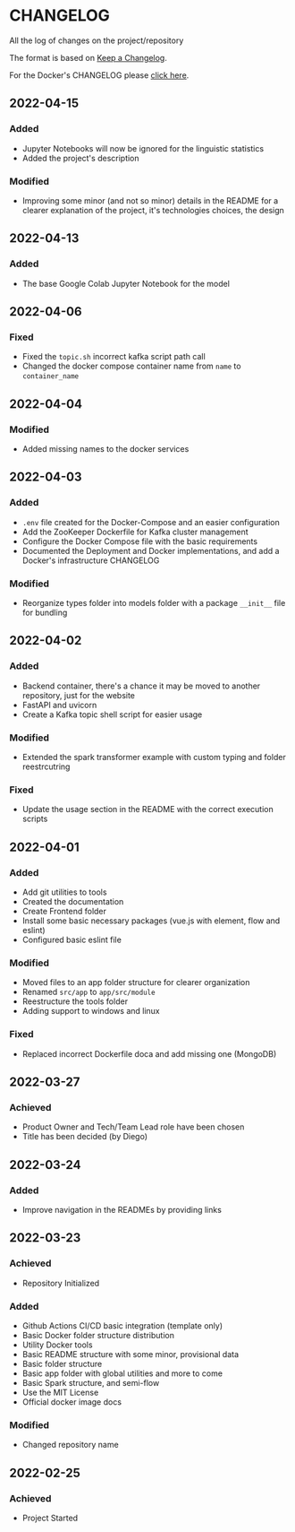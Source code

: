 # CHANGELOG #
All the log of changes on the project/repository

The format is based on [Keep a Changelog](https://keepachangelog.com/en/1.0.0/).

For the Docker's CHANGELOG please [click here](./docs/deployment/docker/CHANGELOG.md).

## 2022-04-15

### Added

- Jupyter Notebooks will now be ignored for the linguistic statistics
- Added the project's description

### Modified

- Improving some minor (and not so minor) details in the README for a clearer explanation of the project, it's technologies choices, the design

## 2022-04-13

### Added

- The base Google Colab Jupyter Notebook for the model

## 2022-04-06

### Fixed

- Fixed the `topic.sh` incorrect kafka script path call
- Changed the docker compose container name from `name` to `container_name`

## 2022-04-04

### Modified

- Added missing names to the docker services

## 2022-04-03

### Added

- `.env` file created for the Docker-Compose and an easier configuration
- Add the ZooKeeper Dockerfile for Kafka cluster management
- Configure the Docker Compose file with the basic requirements
- Documented the Deployment and Docker implementations, and add a Docker's infrastructure CHANGELOG

### Modified

- Reorganize types folder into models folder with a package `__init__` file for bundling

## 2022-04-02

### Added

- Backend container, there's a chance it may be moved to another repository, just for the website
 - FastAPI and uvicorn
- Create a Kafka topic shell script for easier usage

### Modified

- Extended the spark transformer example with custom typing and folder reestrcutring

### Fixed

- Update the usage section in the README with the correct execution scripts

## 2022-04-01

### Added

- Add git utilities to tools
 - Created the documentation
- Create Frontend folder
 - Install some basic necessary packages (vue.js with element, flow and eslint)
 - Configured basic eslint file

### Modified

- Moved files to an app folder structure for clearer organization
 - Renamed `src/app` to `app/src/module`
- Reestructure the tools folder
 - Adding support to windows and linux

### Fixed

- Replaced incorrect Dockerfile doca and add missing one (MongoDB)

## 2022-03-27

### Achieved

- Product Owner and Tech/Team Lead role have been chosen
- Title has been decided (by Diego)

## 2022-03-24

### Added

- Improve navigation in the READMEs by providing links

## 2022-03-23

### Achieved

- Repository Initialized

### Added

- Github Actions CI/CD basic integration (template only)
- Basic Docker folder structure distribution
- Utility Docker tools
- Basic README structure with some minor, provisional data
- Basic folder structure
- Basic app folder with global utilities and more to come
- Basic Spark structure, and semi-flow
- Use the MIT License
- Official docker image docs

### Modified

- Changed repository name

## 2022-02-25

### Achieved

- Project Started